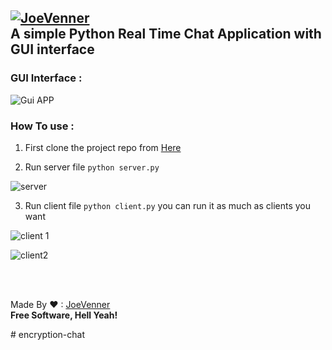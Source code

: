  
[![JoeVenner](https://badgen.net/badge/Developer/joeVenner/blue?icon=github)](https://github.com/joeVenner/)<br>
A simple Python Real Time Chat Application with GUI interface 
-
### GUI Interface : 

![Gui APP](https://i.ibb.co/vdvnyJn/cl1.png)

### How To use : 

 1. First clone the project repo from [Here](https://github.com/joeVenner/Python-Chat-Gui-App) 
 
 2. Run server file `python server.py`
    
![server](https://i.ibb.co/kSkn8jS/server.png)
 
 3. Run client file  `python client.py` you can run it as much as clients you want
	
![client 1](https://i.ibb.co/y8MwTwL/cl3.png)

![client2](https://i.ibb.co/MNhHMsv/client2.png)


<br><br>

Made By ❤ : [JoeVenner](mailto:ylafrimi@gmail.com)<br>
**Free Software, Hell Yeah!**

  

	 

  

#   e n c r y p t i o n - c h a t  
 